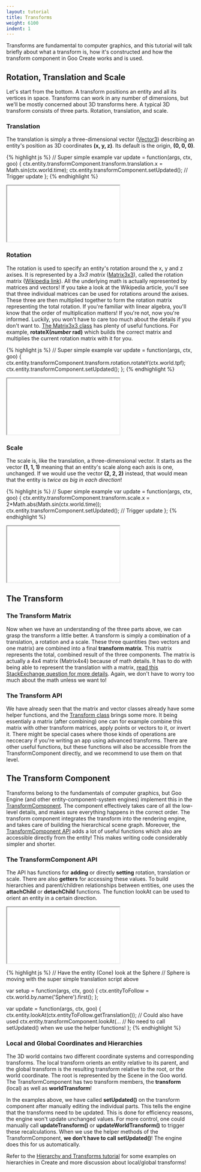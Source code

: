 ```yaml
---
layout: tutorial
title: Transforms
weight: 6100
indent: 1
---
```

Transforms are fundamental to computer graphics, and this tutorial will talk briefly about what a transform is, how it's constructed and how the transform component in Goo Create works and is used.

## Rotation, Translation and Scale

Let's start from the bottom. A transform positions an entity and all its vertices in space. Transforms can work in any number of dimensions, but we'll be mostly concerned about 3D transforms here. A typical 3D transform consists of three parts. Rotation, translation, and scale.

### Translation

The translation is simply a three-dimensional vector ([Vector3](http://code.gooengine.com/latest/docs/index.html?c=Vector3)) describing an entity's position as 3D coordinates **(x, y, z)**. Its default is the origin, **(0, 0, 0)**.

{% highlight js %}
// Super simple example
var update = function(args, ctx, goo) {
	ctx.entity.transformComponent.transform.translation.x = Math.sin(ctx.world.time);
 	ctx.entity.transformComponent.setUpdated(); // Trigger update
};
{% endhighlight %}

<iframe src="//goote.ch/f8d0392727657e78d65a60e0931c2e95cacf896a/"></iframe>

### Rotation

The rotation is used to specify an entity's rotation around the x, y and z axises. It is represented by a _3x3 matrix_ ([Matrix3x3](http://code.gooengine.com/latest/docs/index.html?c=Matrix3x3)), called the rotation matrix ([Wikipedia link](http://en.wikipedia.org/wiki/Rotation_matrix#In_three_dimensions)). All the underlying math is actually represented by matrices and vectors! If you take a look at the Wikipedia article, you'll see that three individual matrices can be used for rotations around the axises. These three are then multiplied together to form the rotation matrix representing the total rotation. If you're familiar with linear algebra, you'll know that the order of multiplication matters! If you're not, now you're informed. Luckily, you won't have to care too much about the details if you don't want to. [The Matrix3x3 class](http://code.gooengine.com/latest/docs/index.html?c=Matrix3x3) has plenty of useful functions. For example, **rotateX(_number_ rad)** which builds the correct matrix and multiplies the current rotation matrix with it for you.

{% highlight js %}
// Super simple example
var update = function(args, ctx, goo) {
	ctx.entity.transformComponent.transform.rotation.rotateY(ctx.world.tpf);
	ctx.entity.transformComponent.setUpdated();
};
{% endhighlight %}

<iframe src="//goote.ch/61d1568b11d596370b34a3dbd4e97c680d050e01/"></iframe>

### Scale

The scale is, like the translation, a three-dimensional vector. It starts as the vector **(1, 1, 1)** meaning that an entity's scale along each axis is one, unchanged. If we would use the vector **(2, 2, 2)** instead, that would mean that the entity is _twice as big in each direction_!

{% highlight js %}
// Super simple example
var update = function(args, ctx, goo) {
    ctx.entity.transformComponent.transform.scale.x = 2*Math.abs(Math.sin(ctx.world.time));
    ctx.entity.transformComponent.setUpdated(); // Trigger update
};
{% endhighlight %}

<iframe src="//goote.ch/853e0744b31b6fd66ddd1a18d709439710aa0a64/"></iframe>

## The Transform

### The Transform Matrix

Now when we have an understanding of the three parts above, we can grasp the transform a little better. A transform is simply a combination of a translation, a rotation and a scale. These three quantities (two vectors and one matrix) are combined into a final **transform matrix**. This matrix represents the total, combined result of the three components. The matrix is actually a 4x4 matrix (Matrix4x4) because of math details. It has to do with being able to represent the translation with a matrix, [read this StackExchange question for more details](http://math.stackexchange.com/questions/336/why-are-3d-transformation-matrices-4-times-4-instead-of-3-times-3). Again, we don't have to worry too much about the math unless we want to!

### The Transform API

We have already seen that the matrix and vector classes already have some helper functions, and the [Transform class](http://code.gooengine.com/latest/docs/index.html?c=Transform) brings some more. It being essentialy a matrix (after combining) one can for example combine this matrix with other transform matrices, apply points or vectors to it, or invert it. There might be special cases where those kinds of operations are neccecary if you're writing an app using advanced transforms. There are other useful functions, but these functions will also be accessible from the TransformComponent directly, and we recommend to use them on that level.

## The Transform Component

Transforms belong to the fundamentals of computer graphics, but Goo Engine (and other entity-component-system engines) implement this in the [TransformComponent](http://code.gooengine.com/latest/docs/index.html?c=TransformComponent). The component effectively takes care of all the low-level details, and makes sure everything happens in the correct order. The transform component integrates the transform into the rendering engine, and takes care of building the hierarchical scene graph. Moreover, the [TransformComponent API](http://code.gooengine.com/latest/docs/index.html?c=TransformComponent) adds a lot of useful functions which also are accessible directly from the entity! This makes writing code considerably simpler and shorter.

### The TransformComponent API

The API has functions for **adding** or directly **setting** rotation, translation or scale. There are also **getters** for accessing these values. To build hierarchies and parent/children relationships between entities, one uses the **attachChild** or **detachChild** functions. The function lookAt can be used to orient an entity in a certain direction.

<iframe src="//goote.ch/1107233399a27f819dd36d3e10abf2088e1717c8/"></iframe>

{% highlight js %}
// Have the entity (Cone) look at the Sphere
// Sphere is moving with the super simple translation script above

var setup = function(args, ctx, goo) {
	ctx.entityToFollow = ctx.world.by.name('Sphere').first();
};

var update = function(args, ctx, goo) {
	ctx.entity.lookAt(ctx.entityToFollow.getTranslation());
	// Could also have used ctx.entity.transformComponent.lookAt(...
	// No need to call setUpdated() when we use the helper functions!
};
{% endhighlight %}

### Local and Global Coordinates and Hierarchies

The 3D world contains two different coordinate systems and corresponding transforms. The local transform orients an entity relative to its parent, and the global transform is the resulting transform relative to the root, or the world coordinate. The root is represented by the Scene in the Goo world. The TransformComponent has two transform members, the **transform** (local) as well as **worldTransform**!  

In the examples above, we have called **setUpdated()** on the transform component after manually editing the individual parts. This tells the engine that the transforms need to be updated. This is done for efficiency reasons, the engine won't update unchanged values. For more control, one could manually call **updateTransform()** or **updateWorldTransform()** to trigger these recalculations. When we use the helper methods of the TransformComponent, **we don't have to call setUpdated()**! The engine does this for us automatically.  

Refer to the [Hierarchy and Transforms tutorial](http://goolabs.wpengine.com/learn/the-hierachy-and-transforms/ "The Hierarchy and Transforms") for some examples on hierarchies in Create and more discussion about local/global transforms!